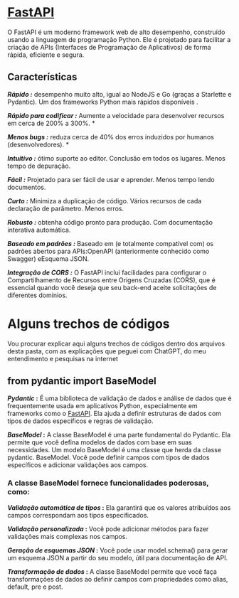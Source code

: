 # [FastAPI](https://fastapi.tiangolo.com/)
O FastAPI é um moderno framework web de alto desempenho, construído usando a linguagem de programação Python. 
Ele é projetado para facilitar a criação de APIs (Interfaces de Programação de Aplicativos) de forma rápida, 
eficiente e segura.
## Características
**_Rápido :_** desempenho muito alto, igual ao NodeJS e Go (graças a Starlette e Pydantic). Um dos frameworks 
Python mais rápidos disponíveis .

**_Rápido para codificar :_** Aumente a velocidade para desenvolver recursos em cerca de 200% a 300%. *

**_Menos bugs :_** reduza cerca de 40% dos erros induzidos por humanos (desenvolvedores). *

**_Intuitivo :_** ótimo suporte ao editor. Conclusão em todos os lugares. Menos tempo de depuração.

**_Fácil :_** Projetado para ser fácil de usar e aprender. Menos tempo lendo documentos.

**_Curto :_** Minimiza a duplicação de código. Vários recursos de cada declaração de parâmetro. Menos erros.

**_Robusto :_** obtenha código pronto para produção. Com documentação interativa automática.

**_Baseado em padrões :_** Baseado em (e totalmente compatível com) os padrões abertos para APIs:OpenAPI
(anteriormente conhecido como Swagger) eEsquema JSON.

**_Integração de CORS :_** O FastAPI inclui facilidades para configurar o Compartilhamento de Recursos entre 
Origens Cruzadas (CORS), que é essencial quando você deseja que seu back-end aceite solicitações de diferentes 
domínios.

# Alguns trechos de códigos
Vou procurar explicar aqui alguns trechos de códigos dentro dos arquivos desta pasta, com as explicações que 
peguei com ChatGPT, do meu entendimento e pesquisas na internet
## from pydantic import BaseModel
**_Pydantic_ :** É uma biblioteca de validação de dados e análise de dados que é frequentemente usada em 
aplicativos 
Python, especialmente em frameworks como o [FastAPI](https://fastapi.tiangolo.com/). Ela ajuda a definir 
estruturas de dados com tipos de dados 
específicos e regras de validação.

**_BaseModel_ :** A classe BaseModel é uma parte fundamental do Pydantic. Ela permite que você defina modelos 
de dados com base em suas necessidades. Um modelo BaseModel é uma classe que herda da classe pydantic.
BaseModel. Você pode definir campos com tipos de dados específicos e adicionar validações aos campos.

### A classe BaseModel fornece funcionalidades poderosas, como:

**_Validação automática de tipos_ :** Ela garantirá que os valores atribuídos aos campos correspondam aos tipos especificados.

**_Validação personalizada_ :** Você pode adicionar métodos para fazer validações mais complexas nos campos.

**_Geração de esquemas JSON_ :** Você pode usar model.schema() para gerar um esquema JSON a partir do seu modelo, útil para documentação de API.

**_Transformação de dados_ :** A classe BaseModel permite que você faça transformações de dados ao definir campos com propriedades como alias, default, pre e post.